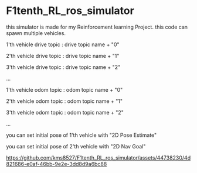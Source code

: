 # F1tenth_RL_ros_simulator

this simulator is made for my Reinforcement learning Project.
this code can spawn multiple vehicles.

1'th vehicle drive topic : drive topic name + "0"

2'th vehicle drive topic : drive topic name + "1"

3'th vehicle drive topic : drive topic name + "2"

...

1'th vehicle odom topic : odom topic name + "0"

2'th vehicle odom topic : odom topic name + "1"

3'th vehicle odom topic : odom topic name + "2"

...


you can set initial pose of 1'th vehicle with "2D Pose Estimate"

you can set initial pose of 2'th vehicle with "2D Nav Goal"

https://github.com/kms8527/F1tenth_RL_ros_simulator/assets/44738230/4d821686-e0af-46bb-9e2e-3dd8d9a6bc88



